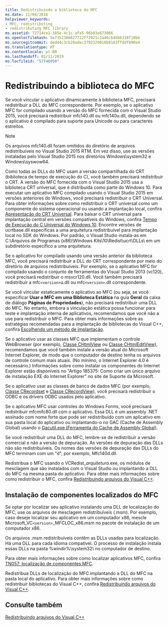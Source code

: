 ```yaml
---
title: Redistribuindo a biblioteca do MFC
ms.date: 11/04/2016
helpviewer_keywords:
- MFC, redistributing
- redistributing MFC library
ms.assetid: 72714ce1-385e-4c1c-afa5-96b03e873866
ms.openlocfilehash: 5e7352306627722ff2921c2a46cb49b6318f10b6
ms.sourcegitcommit: dedd4c3cb28adec3793329018b9163ffddf890a4
ms.translationtype: HT
ms.contentlocale: pt-BR
ms.lasthandoff: 03/11/2019
ms.locfileid: "57746950"
---
```

# <a name="redistributing-the-mfc-library"></a>Redistribuindo a biblioteca do MFC

Se você vincular o aplicativo dinamicamente à biblioteca MFC, precisará redistribuir a DLL do MFC correspondente. Por exemplo, se o aplicativo MFC for compilado usando a versão do MFC fornecida com o Visual Studio 2015, você precisará redistribuir mfc140.dll ou mfc140u.dll, dependendo se o aplicativo é compilado para suporte para Unicode ou para caracteres estreitos.

> [!NOTE]
>  Os arquivos mfc140.dll foram omitidos do diretório de arquivos redistribuíveis no Visual Studio 2015 RTM. Em vez disso, use as versões instaladas pelo Visual Studio 2015 nos diretórios Windows\system32 e Windows\syswow64.

Como todas as DLLs do MFC usam a versão compartilhada do CRT (biblioteca de tempo de execução do C), você também precisará redistribuir o CRT. A versão do MFC fornecida com o Visual Studio 2015 usa a biblioteca CRT universal, que é distribuída como parte do Windows 10. Para executar um aplicativo MFC compilado usando o Visual Studio 2015 em versões anteriores do Windows, você precisará redistribuir o CRT Universal. Para obter informações sobre como redistribuir o CRT universal como um componente do sistema operacional ou usando a implantação local, confira [Apresentação do CRT Universal](http://go.microsoft.com/fwlink/p/?linkid=617977). Para baixar o CRT universal para implantação central em versões compatíveis do Windows, confira [Tempo de Execução do C Universal do Windows 10](http://go.microsoft.com/fwlink/p/?LinkId=619489). Encontre versões de ucrtbase.dll específicas a uma arquitetura redistribuível para implantação local no SDK do Windows. Por padrão, o Visual Studio instala-as em C:\Arquivos de Programas (x86)\Windows Kits\10\Redist\ucrt\DLLs\ em um subdiretório específico a uma arquitetura.

Se o aplicativo for compilado usando uma versão anterior da biblioteca MFC, você precisará redistribuir a DLL do CRT correspondente por meio do diretório de arquivos redistribuíveis. Por exemplo, se o aplicativo MFC for compilado usando o conjunto de ferramentas do Visual Studio 2013 (vc120), você precisará redistribuir o msvcr120.dll. Você também precisará redistribuir a mfc`<version>`u.dll ou mfc`<version>`.dll correspondente.

Se você vincular estaticamente o aplicativo ao MFC (ou seja, se você especificar **Usar o MFC em uma Biblioteca Estática** na guia **Geral** da caixa de diálogo **Páginas de Propriedades**), não precisará redistribuir uma DLL do MFC. No entanto, embora a vinculação estática possa funcionar para teste e implantação interna de aplicativos, recomendamos que você não a use para redistribuir o MFC. Para obter mais informações sobre as estratégias recomendadas para a implantação de bibliotecas do Visual C++, confira [Escolhendo um método de implantação](../ide/choosing-a-deployment-method.md).

Se o aplicativo usar as classes MFC que implementam o controle WebBrowser (por exemplo, [Classe CHtmlView](../mfc/reference/chtmlview-class.md) ou [Classe CHtmlEditView](../mfc/reference/chtmleditview-class.md)), recomendamos que você também instale a versão atual do Microsoft Internet Explorer, de modo que o computador de destino tenha os arquivos de controle comum mais atuais. (No mínimo, o Internet Explorer 4.0 é necessário.) Informações sobre como instalar os componentes do Internet Explorer estão disponíveis no "Artigo 185375: Como criar um único arquivo de instalação EXE do Internet Explorer" no site de Suporte da Microsoft.

Se o aplicativo usar as classes de banco de dados MFC (por exemplo, [Classe CRecordset](../mfc/reference/crecordset-class.md) e [Classe CRecordView](../mfc/reference/crecordview-class.md)), você precisará redistribuir o ODBC e os drivers ODBC usados pelo aplicativo.

Se o aplicativo MFC usar controles do Windows Forms, você precisará redistribuir mfcmifc80.dll com o aplicativo. Essa DLL é um assembly .NET assinado com nome forte que pode ser redistribuído com um aplicativo em sua pasta local do aplicativo ou implantando-o no GAC (Cache de Assembly Global) usando o [Gacutil.exe (Ferramenta do Cache de Assembly Global)](/dotnet/framework/tools/gacutil-exe-gac-tool).

Se você redistribuir uma DLL do MFC, lembre-se de redistribuir a versão comercial e não a versão de depuração. As versões de depuração das DLLs não são redistribuíveis. Os nomes das versões de depuração das DLLs do MFC terminam com um "d", por exemplo, Mfc140d.dll.

Redistribua o MFC usando o VCRedist_*arquitetura*.exe, os módulos de mesclagem que são instalados com o Visual Studio ou implantando a DLL do MFC na mesma pasta do aplicativo. Para obter mais informações sobre como redistribuir o MFC, confira [Redistribuindo arquivos do Visual C++](../ide/redistributing-visual-cpp-files.md).

## <a name="installation-of-localized-mfc-components"></a>Instalação de componentes localizados do MFC

Se optar por localizar seu aplicativo instalando uma DLL de localização do MFC, use os arquivos de mesclagem redistribuíveis (.msm). Por exemplo, caso deseje localizar seu aplicativo em um computador x86, mescle Microsoft_VC`<version>`_MFCLOC_x86.msm no pacote de instalação de um computador x86.

Os arquivos .msm redistribuíveis contêm as DLLs usadas para localização. Há uma DLL para cada idioma compatível. O processo de instalação instala essas DLLs na pasta %windir%\system32\ no computador de destino.

Para obter mais informações sobre como localizar aplicativos MFC, confira [TN057: localização de componentes MFC](../mfc/tn057-localization-of-mfc-components.md).

Redistribua DLLs de localização do MFC implantando a DLL do MFC na pasta local do aplicativo. Para obter mais informações sobre como redistribuir bibliotecas do Visual C++, confira [Redistribuindo arquivos do Visual C++](../ide/redistributing-visual-cpp-files.md).

## <a name="see-also"></a>Consulte também

[Redistribuindo arquivos do Visual C++](../ide/redistributing-visual-cpp-files.md)
